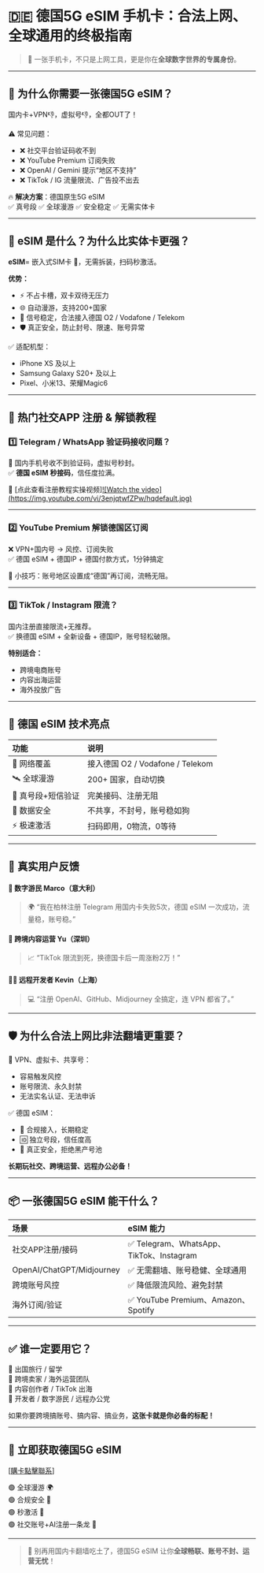 # 🇩🇪 德国5G eSIM 手机卡：合法上网、全球通用的终极指南

> 📱 一张手机卡，不只是上网工具，更是你在**全球数字世界的专属身份**。

---

## 🚀 为什么你需要一张德国5G eSIM？

国内卡+VPN👎，虚拟号👎，全都OUT了！

⚠️ 常见问题：
- ❌ 社交平台验证码收不到
- ❌ YouTube Premium 订阅失败
- ❌ OpenAI / Gemini 提示“地区不支持”
- ❌ TikTok / IG 流量限流、广告投不出去

🔥 **解决方案**：德国原生5G eSIM  
✅ 真号段 ✅ 全球漫游 ✅ 安全稳定 ✅ 无需实体卡

---

## 📶 eSIM 是什么？为什么比实体卡更强？

**eSIM**= 嵌入式SIM卡 📲，无需拆装，扫码秒激活。

**优势：**
- ⚡ 不占卡槽，双卡双待无压力
- 🌐 自动漫游，支持200+国家
- 📶 信号稳定，合法接入德国 O2 / Vodafone / Telekom
- 🛡️ 真正安全，防止封号、限速、账号异常

✅ 适配机型：
- iPhone XS 及以上
- Samsung Galaxy S20+ 及以上
- Pixel、小米13、荣耀Magic6

---

## 📲 热门社交APP 注册 & 解锁教程

### 1️⃣ Telegram / WhatsApp 验证码接收问题？

🚫 国内手机号收不到验证码，虚拟号秒封。  
✅ **德国 eSIM 秒接码**，信任度拉满。

🎥 [点此查看注册教程实操视频][![Watch the video]
(https://img.youtube.com/vi/3enjqtwfZPw/hqdefault.jpg)](https://www.youtube.com/watch?v=3enjqtwfZPw)

---

### 2️⃣ YouTube Premium 解锁德国区订阅

❌ VPN+国内号 → 风控、订阅失败  
✅ 德国 eSIM + 德国IP + 德国付款方式，1分钟搞定

📌 小技巧：账号地区设置成“德国”再订阅，流畅无阻。

---

### 3️⃣ TikTok / Instagram 限流？

国内注册直接限流+无推荐。  
✅ 换德国 eSIM + 全新设备 + 德国IP，账号轻松破限。

**特别适合：**
- 跨境电商账号
- 内容出海运营
- 海外投放广告

---

## 📡 德国 eSIM 技术亮点

| 功能               | 说明                          |
|:------------------|:-----------------------------|
| 📶 网络覆盖         | 接入德国 O2 / Vodafone / Telekom |
| 🛰️ 全球漫游         | 200+ 国家，自动切换              |
| 📲 真号段+短信验证   | 完美接码、注册无阻               |
| 🔐 数据安全          | 不共享，不封号，账号稳如狗        |
| ⚡ 极速激活          | 扫码即用，0物流，0等待            |

---

## 🌟 真实用户反馈

#### 🎒 数字游民 Marco（意大利）
> 🌍 “我在柏林注册 Telegram 用国内卡失败5次，德国 eSIM 一次成功，流量稳，账号稳。”

#### 🎨 跨境内容运营 Yu（深圳）
> 📈 “TikTok 限流到死，换德国卡后一周涨粉2万！”

#### 👨‍💻 远程开发者 Kevin（上海）
> 💻 “注册 OpenAI、GitHub、Midjourney 全搞定，连 VPN 都省了。”

---

## 🛡️ 为什么**合法上网**比非法翻墙更重要？

🚫 VPN、虚拟卡、共享号：
- 容易触发风控
- 账号限流、永久封禁
- 无法实名认证、无法申诉

✅ 德国 eSIM：
- 📱 合规接入，长期稳定
- 🆔 独立号段，信任度高
- 📶 真正安全，拒绝黑产号池

**长期玩社交、跨境运营、远程办公必备！**

---

## 📦 一张德国5G eSIM 能干什么？

| 场景                   | eSIM 能力                         |
|:-----------------------|:--------------------------------|
| 社交APP注册/接码         | ✅ Telegram、WhatsApp、TikTok、Instagram |
| OpenAI/ChatGPT/Midjourney | ✅ 无需翻墙、账号稳健、全球通用           |
| 跨境账号风控            | ✅ 降低限流风险、避免封禁               |
| 海外订阅/验证            | ✅ YouTube Premium、Amazon、Spotify |

---

## ✅ 谁一定要用它？

🎯 出国旅行 / 留学  
🎯 跨境卖家 / 海外运营团队  
🎯 内容创作者 / TikTok 出海  
🎯 开发者 / 数字游民 / 远程办公党

如果你要跨境搞账号、搞内容、搞业务，**这张卡就是你必备的标配！**

---

## 📲 立即获取德国5G eSIM

[[購卡點擊聯系](https://t.me/s/esim1088)]

🟢 全球漫游 🌍  
🟢 合规安全 📶  
🟢 秒激活 📲  
🟢 社交账号+AI注册一条龙 💪

---

> 🎉 别再用国内卡翻墙吃土了，德国5G eSIM 让你**全球畅联、账号不封、运营无忧**！

